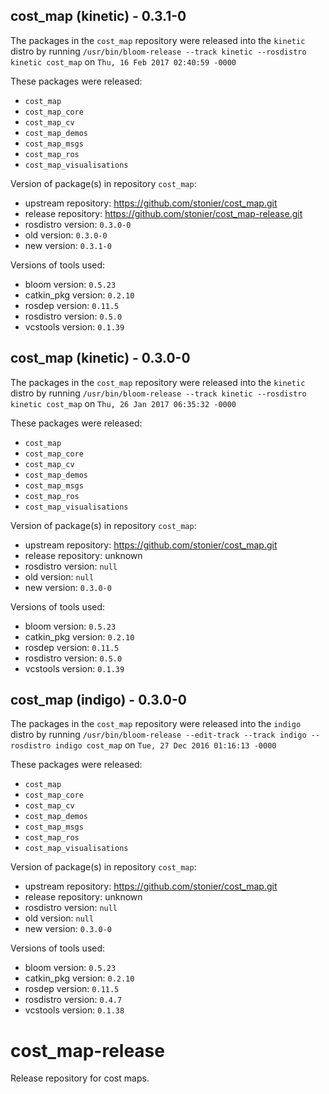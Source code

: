 ## cost_map (kinetic) - 0.3.1-0

The packages in the `cost_map` repository were released into the `kinetic` distro by running `/usr/bin/bloom-release --track kinetic --rosdistro kinetic cost_map` on `Thu, 16 Feb 2017 02:40:59 -0000`

These packages were released:
- `cost_map`
- `cost_map_core`
- `cost_map_cv`
- `cost_map_demos`
- `cost_map_msgs`
- `cost_map_ros`
- `cost_map_visualisations`

Version of package(s) in repository `cost_map`:

- upstream repository: https://github.com/stonier/cost_map.git
- release repository: https://github.com/stonier/cost_map-release.git
- rosdistro version: `0.3.0-0`
- old version: `0.3.0-0`
- new version: `0.3.1-0`

Versions of tools used:

- bloom version: `0.5.23`
- catkin_pkg version: `0.2.10`
- rosdep version: `0.11.5`
- rosdistro version: `0.5.0`
- vcstools version: `0.1.39`


## cost_map (kinetic) - 0.3.0-0

The packages in the `cost_map` repository were released into the `kinetic` distro by running `/usr/bin/bloom-release --track kinetic --rosdistro kinetic cost_map` on `Thu, 26 Jan 2017 06:35:32 -0000`

These packages were released:
- `cost_map`
- `cost_map_core`
- `cost_map_cv`
- `cost_map_demos`
- `cost_map_msgs`
- `cost_map_ros`
- `cost_map_visualisations`

Version of package(s) in repository `cost_map`:

- upstream repository: https://github.com/stonier/cost_map.git
- release repository: unknown
- rosdistro version: `null`
- old version: `null`
- new version: `0.3.0-0`

Versions of tools used:

- bloom version: `0.5.23`
- catkin_pkg version: `0.2.10`
- rosdep version: `0.11.5`
- rosdistro version: `0.5.0`
- vcstools version: `0.1.39`


## cost_map (indigo) - 0.3.0-0

The packages in the `cost_map` repository were released into the `indigo` distro by running `/usr/bin/bloom-release --edit-track --track indigo --rosdistro indigo cost_map` on `Tue, 27 Dec 2016 01:16:13 -0000`

These packages were released:
- `cost_map`
- `cost_map_core`
- `cost_map_cv`
- `cost_map_demos`
- `cost_map_msgs`
- `cost_map_ros`
- `cost_map_visualisations`

Version of package(s) in repository `cost_map`:

- upstream repository: https://github.com/stonier/cost_map.git
- release repository: unknown
- rosdistro version: `null`
- old version: `null`
- new version: `0.3.0-0`

Versions of tools used:

- bloom version: `0.5.23`
- catkin_pkg version: `0.2.10`
- rosdep version: `0.11.5`
- rosdistro version: `0.4.7`
- vcstools version: `0.1.38`


# cost_map-release
Release repository for cost maps.
